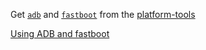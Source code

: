 
Get [`adb`](https://developer.android.com/studio/command-line/adb) and [`fastboot`](https://android.googlesource.com/platform/system/core/+/master/fastboot/#fastboot)
from the [platform-tools](https://developer.android.com/studio/releases/platform-tools)

[Using ADB and fastboot](https://wiki.lineageos.org/adb_fastboot_guide)


<!--stackedit_data:
eyJoaXN0b3J5IjpbODc1NTYzNzkxXX0=
-->